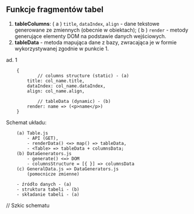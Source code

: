 ## Funkcje fragmentów tabel

1. **tableColumns**:
	( a ) `title`, `dataIndex`, `align` - dane tekstowe generowane ze zmiennych (obecnie w obiektach);
	( b ) `render` - metody generujące elementy DOM na podstawie danych wejściowych.
2. **tableData** - metoda mapująca dane z bazy, zwracająca je w formie wykorzystywanej zgodnie w punkcie 1.

ad. 1 
		
		{
				// columns structure (static) - (a)
			title: col_name.title,
			dataIndex: col_name.dataIndex,
			align: col_name.align,
				
				// tableData (dynamic) - (b)
			render: name => (<p>name</p>)
		}

Schemat układu:
		
		(a) Table.js
			- API (GET),
			- renderData() <=> map() => tableData,
			- <Table> => tableData + columnsData;
		(b) DataGenerators.js
			- generate() <=> DOM
			- columnsStructure = [{ }] => columnsData
		(c) GeneralData.js => DataGenerators.js 
			(pomocnicze zmienne)
		
		- źródło danych - (a)
		- struktura tabeli - (b)
		- składanie tabeli - (a)

// Szkic schematu